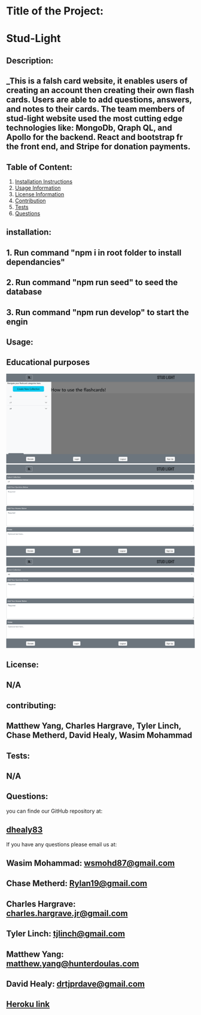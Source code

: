 # Title of the Project:

# Stud-Light

## Description:

## _This is a falsh card website, it enables users of creating an account then creating their own flash cards. Users are able to add questions, answers, and notes to their cards. The team members of stud-light website used the most cutting edge technologies like: MongoDb, Qraph QL, and Apollo for the backend. React and bootstrap fr the front end, and Stripe for donation payments.

## Table of Content:

1. [Installation Instructions](#installation)
2. [Usage Information](#usage)
3. [License Information](#License)
4. [Contribution](#contributing)
5. [Tests](#tests)
6. [Questions](#questions)

## installation:

## 1. Run command "npm i in root folder to install dependancies"

## 2. Run command "npm run seed" to seed the database

## 3. Run command "npm run develop" to start the engin

## Usage:

## Educational purposes 

![Home Page Image](client/public/Home.png)
![AddCard Page Image](client/public/AddCard.png)
![Q/A Page Image](client/public/Q-A-Notes.png)

## License:

## N/A

## contributing:

## Matthew Yang, Charles Hargrave, Tyler Linch, Chase Metherd, David Healy, Wasim Mohammad

## Tests:

## N/A

## Questions:

you can finde our GitHub repository at:

## [dhealy83](https://github.com/dhealy83)

If you have any questions please email us at:

## Wasim Mohammad: wsmohd87@gmail.com
## Chase Metherd: Rylan19@gmail.com
## Charles Hargrave: charles.hargrave.jr@gmail.com
## Tyler Linch: tjlinch@gmail.com
## Matthew Yang: matthew.yang@hunterdoulas.com
## David Healy: drtjprdave@gmail.com

## [Heroku link](https://stud-lite.herokuapp.com/)

